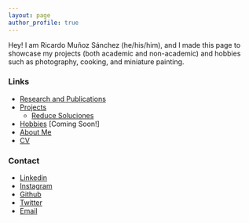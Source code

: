 ```yaml
---
layout: page
author_profile: true
---
```


Hey! I am Ricardo Muñoz Sánchez (he/his/him), and I made this page to showcase my projects (both academic and non-academic) and hobbies such as photography, cooking, and miniature painting.


### Links
- [Research and Publications](./research)
- [Projects](./projects)
	- [Reduce Soluciones](./projects/reduce)
- [Hobbies](./hobbies) [Coming Soon!]
- [About Me](./about)
- [CV](./curriculum)



### Contact
- [Linkedin](https://www.linkedin.com/in/ricardo-mu%C3%B1oz-s%C3%A1nchez/)
- [Instagram](https://instagram.com/ricardomus)
- [Github](https://github.com/rimusa/)
- [Twitter](https://twitter.com/_rimusa_)
- [Email](mailto:ricardoms.math@gmail.com)





